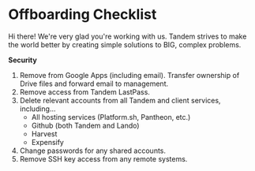 # Offboarding Checklist

Hi there! We're very glad you're working with us. Tandem strives to make the world better by creating simple solutions to BIG, complex problems.

**Security**

1. Remove from Google Apps (including email). Transfer ownership of Drive files and forward email to management.
2. Remove access from Tandem LastPass.
3. Delete relevant accounts from all Tandem and client services, including...
    - All hosting services (Platform.sh, Pantheon, etc.)
    - Github (both Tandem and Lando)
    - Harvest
    - Expensify
4. Change passwords for any shared accounts.
5. Remove SSH key access from any remote systems.
